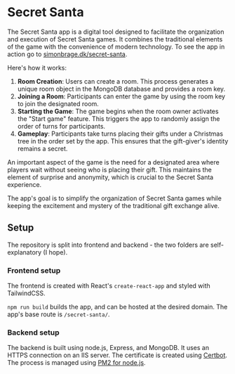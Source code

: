 # Secret Santa

The Secret Santa app is a digital tool designed to facilitate the organization and execution of Secret Santa games. It combines the traditional elements of the game with the convenience of modern technology. To see the app in action go to [simonbrage.dk/secret-santa](https://simonbrage.dk/secret-santa).

Here's how it works:

1. **Room Creation**: Users can create a room. This process generates a unique room object in the MongoDB database and provides a room key.
2. **Joining a Room**: Participants can enter the game by using the room key to join the designated room.
3. **Starting the Game**: The game begins when the room owner activates the "Start game" feature. This triggers the app to randomly assign the order of turns for participants.
4. **Gameplay**: Participants take turns placing their gifts under a Christmas tree in the order set by the app. This ensures that the gift-giver's identity remains a secret.

An important aspect of the game is the need for a designated area where players wait without seeing who is placing their gift. This maintains the element of surprise and anonymity, which is crucial to the Secret Santa experience.

The app's goal is to simplify the organization of Secret Santa games while keeping the excitement and mystery of the traditional gift exchange alive.

## Setup

The repository is split into frontend and backend - the two folders are self-explanatory (I hope).

### Frontend setup

The frontend is created with React's `create-react-app` and styled with TailwindCSS. 

`npm run build` builds the app, and can be hosted at the desired domain. The app's base route is `/secret-santa/`.

### Backend setup

The backend is built using node.js, Express, and MongoDB. It uses an HTTPS connection on an IIS server. The certificate is created using [Certbot](https://certbot.eff.org/). The process is managed using [PM2 for node.js](pm2.io).
